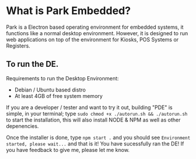 # What is Park Embedded?
Park is a Electron based operating environment for embedded systems, it functions like a normal desktop environment. However, it is designed to run web applications on top of the environment for Kiosks, POS Systems or Registers.

## To run the DE.
Requirements to run the Desktop Environment:
- Debian / Ubuntu based distro
- At least 4GB of free system memory

If you are a developer / tester and want to try it out, building "PDE" is simple, in your terminal; type ```sudo chmod +x ./autorun.sh && ./autorun.sh``` to start the installation, this will also install NODE & NPM as well as other depenencies.

Once the installer is done, type ```npm start .``` and you should see `Environment started, please wait...` and that is it! You have sucessfully ran the DE! If you have feedback to give me, please let me know.